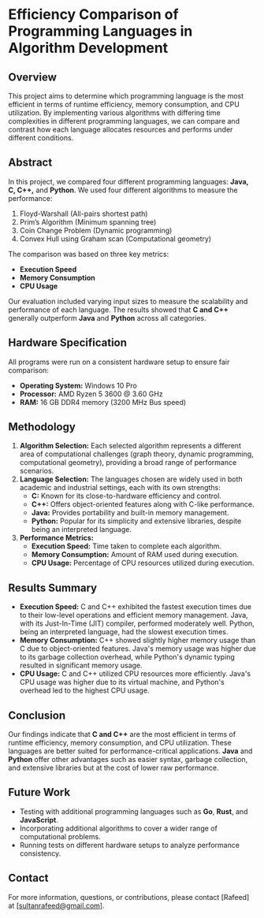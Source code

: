# Efficiency Comparison of Programming Languages in Algorithm Development

## Overview

This project aims to determine which programming language is the most efficient in terms of runtime efficiency, memory consumption, and CPU utilization. By implementing various algorithms with differing time complexities in different programming languages, we can compare and contrast how each language allocates resources and performs under different conditions.

## Abstract

In this project, we compared four different programming languages: **Java, C, C++,** and **Python**. We used four different algorithms to measure the performance:

1. Floyd-Warshall (All-pairs shortest path)
2. Prim’s Algorithm (Minimum spanning tree)
3. Coin Change Problem (Dynamic programming)
4. Convex Hull using Graham scan (Computational geometry)

The comparison was based on three key metrics:
- **Execution Speed**
- **Memory Consumption**
- **CPU Usage**

Our evaluation included varying input sizes to measure the scalability and performance of each language. The results showed that **C and C++** generally outperform **Java** and **Python** across all categories.

## Hardware Specification

All programs were run on a consistent hardware setup to ensure fair comparison:

- **Operating System:** Windows 10 Pro
- **Processor:** AMD Ryzen 5 3600 @ 3.60 GHz
- **RAM:** 16 GB DDR4 memory (3200 MHz Bus speed)

## Methodology

1. **Algorithm Selection:** Each selected algorithm represents a different area of computational challenges (graph theory, dynamic programming, computational geometry), providing a broad range of performance scenarios.
2. **Language Selection:** The languages chosen are widely used in both academic and industrial settings, each with its own strengths:
   - **C:** Known for its close-to-hardware efficiency and control.
   - **C++:** Offers object-oriented features along with C-like performance.
   - **Java:** Provides portability and built-in memory management.
   - **Python:** Popular for its simplicity and extensive libraries, despite being an interpreted language.
3. **Performance Metrics:** 
   - **Execution Speed:** Time taken to complete each algorithm.
   - **Memory Consumption:** Amount of RAM used during execution.
   - **CPU Usage:** Percentage of CPU resources utilized during execution.

## Results Summary

- **Execution Speed:** C and C++ exhibited the fastest execution times due to their low-level operations and efficient memory management. Java, with its Just-In-Time (JIT) compiler, performed moderately well. Python, being an interpreted language, had the slowest execution times.
- **Memory Consumption:** C++ showed slightly higher memory usage than C due to object-oriented features. Java's memory usage was higher due to its garbage collection overhead, while Python's dynamic typing resulted in significant memory usage.
- **CPU Usage:** C and C++ utilized CPU resources more efficiently. Java's CPU usage was higher due to its virtual machine, and Python's overhead led to the highest CPU usage.

## Conclusion

Our findings indicate that **C and C++** are the most efficient in terms of runtime efficiency, memory consumption, and CPU utilization. These languages are better suited for performance-critical applications. **Java** and **Python** offer other advantages such as easier syntax, garbage collection, and extensive libraries but at the cost of lower raw performance.

## Future Work

- Testing with additional programming languages such as **Go**, **Rust**, and **JavaScript**.
- Incorporating additional algorithms to cover a wider range of computational problems.
- Running tests on different hardware setups to analyze performance consistency.

## Contact

For more information, questions, or contributions, please contact [Rafeed] at [sultanrafeed@gmail.com].
